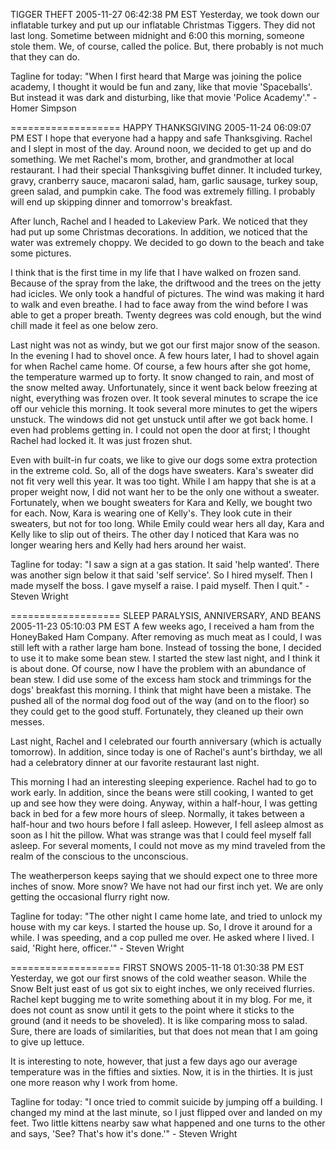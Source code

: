 
TIGGER THEFT
2005-11-27 06:42:38 PM EST 
Yesterday, we took down our inflatable turkey and put up our inflatable Christmas Tiggers. They did not last long. Sometime between midnight and 6:00 this morning, someone stole them. We, of course, called the police. But, there probably is not much that they can do.

Tagline for today: "When I first heard that Marge was joining the police academy, I thought it would be fun and zany, like that movie 'Spaceballs'. But instead it was dark and disturbing, like that movie 'Police Academy'." - Homer Simpson

===================
HAPPY THANKSGIVING
2005-11-24 06:09:07 PM EST 
I hope that everyone had a happy and safe Thanksgiving. Rachel and I slept in most of the day. Around noon, we decided to get up and do something. We met Rachel's mom, brother, and grandmother at local restaurant. I had their special Thanksgiving buffet dinner. It included turkey, gravy, cranberry sauce, macaroni salad, ham, garlic sausage, turkey soup, green salad, and pumpkin cake. The food was extremely filling. I probably will end up skipping dinner and tomorrow's breakfast.

After lunch, Rachel and I headed to Lakeview Park. We noticed that they had put up some Christmas decorations. In addition, we noticed that the water was extremely choppy. We decided to go down to the beach and take some pictures.

I think that is the first time in my life that I have walked on frozen sand. Because of the spray from the lake, the driftwood and the trees on the jetty had icicles. We only took a handful of pictures. The wind was making it hard to walk and even breathe. I had to face away from the wind before I was able to get a proper breath. Twenty degrees was cold enough, but the wind chill made it feel as one below zero.

Last night was not as windy, but we got our first major snow of the season. In the evening I had to shovel once. A few hours later, I had to shovel again for when Rachel came home. Of course, a few hours after she got home, the temperature warmed up to forty. It snow changed to rain, and most of the snow melted away. Unfortunately, since it went back below freezing at night, everything was frozen over. It took several minutes to scrape the ice off our vehicle this morning. It took several more minutes to get the wipers unstuck. The windows did not get unstuck until after we got back home. I even had problems getting in. I could not open the door at first; I thought Rachel had locked it. It was just frozen shut.

Even with built-in fur coats, we like to give our dogs some extra protection in the extreme cold. So, all of the dogs have sweaters. Kara's sweater did not fit very well this year. It was too tight. While I am happy that she is at a proper weight now, I did not want her to be the only one without a sweater. Fortunately, when we bought sweaters for Kara and Kelly, we bought two for each. Now, Kara is wearing one of Kelly's. They look cute in their sweaters, but not for too long. While Emily could wear hers all day, Kara and Kelly like to slip out of theirs. The other day I noticed that Kara was no longer wearing hers and Kelly had hers around her waist.

Tagline for today: "I saw a sign at a gas station. It said 'help wanted'. There was another sign below it that said 'self service'. So I hired myself. Then I made myself the boss. I gave myself a raise. I paid myself. Then I quit." - Steven Wright

===================
SLEEP PARALYSIS, ANNIVERSARY, AND BEANS
2005-11-23 05:10:03 PM EST 
A few weeks ago, I received a ham from the HoneyBaked Ham Company. After removing as much meat as I could, I was still left with a rather large ham bone. Instead of tossing the bone, I decided to use it to make some bean stew. I started the stew last night, and I think it is about done. Of course, now I have the problem with an abundance of bean stew. I did use some of the excess ham stock and trimmings for the dogs' breakfast this morning. I think that might have been a mistake. The pushed all of the normal dog food out of the way (and on to the floor) so they could get to the good stuff. Fortunately, they cleaned up their own messes.

Last night, Rachel and I celebrated our fourth anniversary (which is actually tomorrow). In addition, since today is one of Rachel's aunt's birthday, we all had a celebratory dinner at our favorite restaurant last night.

This morning I had an interesting sleeping experience. Rachel had to go to work early. In addition, since the beans were still cooking, I wanted to get up and see how they were doing. Anyway, within a half-hour, I was getting back in bed for a few more hours of sleep. Normally, it takes between a half-hour and two hours before I fall asleep. However, I fell asleep almost as soon as I hit the pillow. What was strange was that I could feel myself fall asleep. For several moments, I could not move as my mind traveled from the realm of the conscious to the unconscious.

The weatherperson keeps saying that we should expect one to three more inches of snow. More snow? We have not had our first inch yet. We are only getting the occasional flurry right now.

Tagline for today: "The other night I came home late, and tried to unlock my house with my car keys. I started the house up. So, I drove it around for a while. I was speeding, and a cop pulled me over. He asked where I lived. I said, 'Right here, officer.'" - Steven Wright

===================
FIRST SNOWS
2005-11-18 01:30:38 PM EST 
Yesterday, we got our first snows of the cold weather season. While the Snow Belt just east of us got six to eight inches, we only received flurries. Rachel kept bugging me to write something about it in my blog. For me, it does not count as snow until it gets to the point where it sticks to the ground (and it needs to be shoveled). It is like comparing moss to salad. Sure, there are loads of similarities, but that does not mean that I am going to give up lettuce.

It is interesting to note, however, that just a few days ago our average temperature was in the fifties and sixties. Now, it is in the thirties. It is just one more reason why I work from home.

Tagline for today: "I once tried to commit suicide by jumping off a building. I changed my mind at the last minute, so I just flipped over and landed on my feet. Two little kittens nearby saw what happened and one turns to the other and says, 'See? That's how it's done.'" - Steven Wright